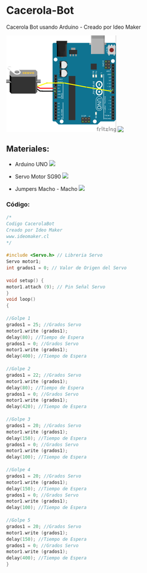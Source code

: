 # Cacerola-Bot
Cacerola Bot usando Arduino - Creado por Ideo Maker

<img src="https://github.com/ideomaker/Cacerola-Bot/blob/master/img/cacerola-esquema.png" />


<img src="https://github.com/ideomaker/Cacerola-Bot/blob/master/img/cacerola-gif.gif" />

## Materiales:

- Arduino UNO ![](https://fablabolmue.cl/_files/200000510-0a5a80b516/arduino-uno-r3-8.jpg)

- Servo Motor SG90 ![](https://encrypted-tbn0.gstatic.com/images?q=tbn:ANd9GcQvaiAum8GfJMFVFnVa3TjRY0og04VB7fzi8_vmW8K3mBXcTaqn&s)

- Jumpers Macho - Macho ![](https://img.clasf.mx/2019/08/16/Cable-Jumpers-Dupont-M-m-65-Pzas-Protoboard-Arduino-20190816022429.5678570015.jpg)

### Código:

```C++
/*
Codigo CacerolaBot
Creado por Ideo Maker
www.ideomaker.cl
*/

#include <Servo.h> // Libreria Servo
Servo motor1;
int grados1 = 0; // Valor de Origen del Servo

void setup() {
motor1.attach (9); // Pin Señal Servo
}
void loop()
{

//Golpe 1
grados1 = 25; //Grados Servo
motor1.write (grados1);
delay(80); //Tiempo de Espera
grados1 = 0; //Grados Servo
motor1.write (grados1);
delay(400); //Tiempo de Espera

//Golpe 2
grados1 = 22; //Grados Servo
motor1.write (grados1);
delay(80); //Tiempo de Espera
grados1 = 0; //Grados Servo
motor1.write (grados1);
delay(420); //Tiempo de Espera

//Golpe 3
grados1 = 20; //Grados Servo
motor1.write (grados1);
delay(150); //Tiempo de Espera
grados1 = 0; //Grados Servo
motor1.write (grados1);
delay(100); //Tiempo de Espera

//Golpe 4
grados1 = 20; //Grados Servo
motor1.write (grados1);
delay(150); //Tiempo de Espera
grados1 = 0; //Grados Servo
motor1.write (grados1);
delay(100); //Tiempo de Espera

//Golpe 5
grados1 = 20; //Grados Servo
motor1.write (grados1);
delay(150); //Tiempo de Espera
grados1 = 0; //Grados Servo
motor1.write (grados1);
delay(400); //Tiempo de Espera
}
```
